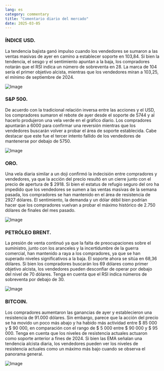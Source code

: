 ```yaml
---
lang: es
category: commentary
title: "Comentario diario del mercado"
date: 2025-03-05
---
```


### ÍNDICE USD.

La tendencia bajista ganó impulso cuando los vendedores se sumaron a las ventas masivas de ayer en camino a establecer soporte en 103,84. Si bien la tendencia, el sesgo y el sentimiento apuntan a la baja, los compradores notarán que el RSI indica un número de sobreventa en 28. La marca de 104 sería el primer objetivo alcista, mientras que los vendedores miran a 103,25, el mínimo de septiembre de 2024.

![Image](https://markleighedu.github.io/img/Mar-2025/05-Mar-2025/usdindex.jpg)

### S&P 500.

De acuerdo con la tradicional relación inversa entre las acciones y el USD, los compradores sumaron el rebote de ayer desde el soporte de 5744 y al hacerlo produjeron una vela verde en el gráfico diario. Los compradores apuntarán a 6000 para confirmar una reversión mientras que los vendedores buscarán volver a probar el área de soporte establecida. Cabe destacar que este fue el tercer intento fallido de los vendedores de mantenerse por debajo de 5750.

![Image](https://markleighedu.github.io/img/Mar-2025/05-Mar-2025/sp500.jpg)

### ORO.

Una vela diaria similar a un doji confirmó la indecisión entre compradores y vendedores, ya que la acción del precio resultó en un cierre junto con el precio de apertura de $ 2918. Si bien el estatus de refugio seguro del oro ha impedido que los vendedores se sumen a las ventas masivas de la semana pasada, los compradores se han mantenido en el área de resistencia de 2927 dólares. El sentimiento, la demanda y un dólar débil bien podrían hacer que los compradores vuelvan a probar el máximo histórico de 2.750 dólares de finales del mes pasado.

![Image](https://markleighedu.github.io/img/Mar-2025/05-Mar-2025/gold.jpg)

### PETRÓLEO BRENT.

La presión de venta continuó ya que la falta de preocupaciones sobre el suministro, junto con los aranceles y la incertidumbre de la guerra comercial, han mantenido a raya a los compradores, ya que se han superado niveles significativos a la baja. El soporte ahora se sitúa en 68,36 dólares. Si bien los compradores buscarán los 69 dólares como primer objetivo alcista, los vendedores pueden desconfiar de operar por debajo del nivel de 70 dólares. Tenga en cuenta que el RSI indica números de sobreventa por debajo de 30.

![Image](https://markleighedu.github.io/img/Mar-2025/05-Mar-2025/brentoil.jpg)

### BITCOIN.

Los compradores aumentaron las ganancias de ayer y establecieron una resistencia de 91.000 dólares. Sin embargo, parece que la acción del precio se ha movido un poco más abajo y ha habido más actividad entre $ 85 000 y $ 90 000, en comparación con el rango de $ 5 000 entre $ 90 000 y $ 95 000. Tenga en cuenta que los niveles de resistencia actuales actuaron como soporte anterior a fines de 2024. Si bien las EMA señalan una tendencia alcista diaria, los vendedores pueden ver los niveles de resistencia actuales como un máximo más bajo cuando se observa el panorama general.

![Image](https://markleighedu.github.io/img/Mar-2025/05-Mar-2025/bitcoin.jpg)

